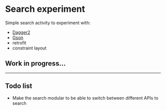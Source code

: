 # Search experiment

Simple search activity to experiment with:
 - [Dagger2](https://github.com/google/dagger)
 - [Gson](https://github.com/google/gson)
 - retrofit
 - constraint layout

## Work in progress...

----

## Todo list
- Make the search modular to be able to switch between different APIs to search
